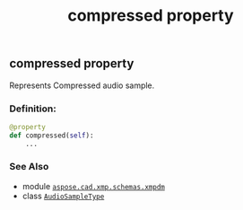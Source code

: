 ﻿---
title: compressed property
second_title: Aspose.CAD for Python via .NET API References
description: 
type: docs
weight: 30
url: /python-net/aspose.cad.xmp.schemas.xmpdm/audiosampletype/compressed/
is_root: false
---

## compressed property


Represents Compressed audio sample.
### Definition:
```python
@property
def compressed(self):
    ...
```

### See Also
* module [`aspose.cad.xmp.schemas.xmpdm`](../../)
* class [`AudioSampleType`](/cad/python-net/aspose.cad.xmp.schemas.xmpdm/audiosampletype)
